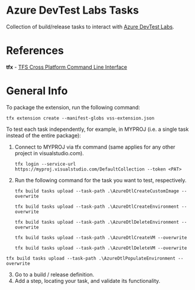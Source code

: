 # Azure DevTest Labs Tasks

Collection of build/release tasks to interact with [Azure DevTest Labs](https://azure.microsoft.com/en-us/services/devtest-lab/).

# References

**tfx** - [TFS Cross Platform Command Line Interface](https://github.com/Microsoft/tfs-cli)

# General Info

To package the extension, run the following command:

`tfx extension create --manifest-globs vss-extension.json`

To test each task independently, for example, in MYPROJ (i.e. a single task instead of the entire package):

1. Connect to MYPROJ via tfx command (same applies for any other project in visualstudio.com).

   `tfx login --service-url https://myproj.visualstudio.com/DefaultCollection --token <PAT>`

2. Run the following command for the task you want to test, respectively.

   `tfx build tasks upload --task-path .\AzureDtlCreateCustomImage --overwrite`

   `tfx build tasks upload --task-path .\AzureDtlCreateEnvironment --overwrite`

   `tfx build tasks upload --task-path .\AzureDtlDeleteEnvironment --overwrite`

   `tfx build tasks upload --task-path .\AzureDtlCreateVM --overwrite`

   `tfx build tasks upload --task-path .\AzureDtlDeleteVM --overwrite`
	
`tfx build tasks upload --task-path .\AzureDtlPopulateEnvironment --overwrite`

3. Go to a build / release definition.
4. Add a step, locating your task, and validate its functionality.

